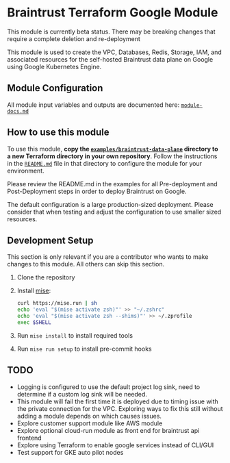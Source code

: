 # Braintrust Terraform Google Module

This module is currently beta status. There may be breaking changes that require a complete deletion and re-deployment

This module is used to create the VPC, Databases, Redis, Storage, IAM, and associated resources for the self-hosted Braintrust data plane on Google using Google Kubernetes Engine.

## Module Configuration

All module input variables and outputs are documented here:
[`module-docs.md`](module-docs.md)

## How to use this module

To use this module, **copy the [`examples/braintrust-data-plane`](examples/braintrust-data-plane) directory to a new Terraform directory in your own repository**. Follow the instructions in the [`README.md`](examples/braintrust-data-plane/README.md) file in that directory to configure the module for your environment.

Please review the README.md in the examples for all Pre-deployment and Post-Deployment steps in order to deploy Braintrust on Google.

The default configuration is a large production-sized deployment. Please consider that when testing and adjust the configuration to use smaller sized resources.

## Development Setup

This section is only relevant if you are a contributor who wants to make changes to this module. All others can skip this section.

1. Clone the repository
2. Install [mise](https://mise.jdx.dev/about.html):

    ```bash
    curl https://mise.run | sh
    echo 'eval "$(mise activate zsh)"' >> "~/.zshrc"
    echo 'eval "$(mise activate zsh --shims)"' >> ~/.zprofile
    exec $SHELL
    ```

3. Run `mise install` to install required tools
4. Run `mise run setup` to install pre-commit hooks

## TODO

- Logging is configured to use the default project log sink, need to determine if a custom log sink will be needed.
- This module will fail the first time it is deployed due to timing issue with the private connection for the VPC. Exploring ways to fix this still without adding a module depends on which causes issues.
- Explore customer support module like AWS module
- Explore optional cloud-run module as front end for braintrust api frontend
- Explore using Terraform to enable google services instead of CLI/GUI
- Test support for GKE auto pilot nodes
